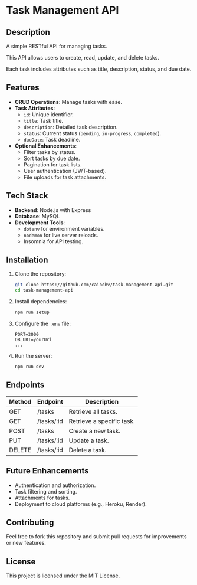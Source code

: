 # Task Management API  

## Description  
A simple RESTful API for managing tasks. 

This API allows users to create, read, update, and delete tasks. 

Each task includes attributes such as title, description, status, and due date.  

## Features  
- **CRUD Operations**: Manage tasks with ease.  
- **Task Attributes**:  
  - `id`: Unique identifier.  
  - `title`: Task title.  
  - `description`: Detailed task description.  
  - `status`: Current status (`pending`, `in-progress`, `completed`).  
  - `dueDate`: Task deadline.  
- **Optional Enhancements**:  
  - Filter tasks by status.  
  - Sort tasks by due date.  
  - Pagination for task lists.  
  - User authentication (JWT-based).  
  - File uploads for task attachments.  

## Tech Stack  
- **Backend**: Node.js with Express  
- **Database**: MySQL
- **Development Tools**:  
  - `dotenv` for environment variables.  
  - `nodemon` for live server reloads.  
  - Insomnia for API testing.  

## Installation  
1. Clone the repository:  
   ```bash
   git clone https://github.com/caioohv/task-management-api.git
   cd task-management-api
   ```  
2. Install dependencies:  
   ```bash
   npm run setup
   ```  
3. Configure the `.env` file:  
   ```env
   PORT=3000  
   DB_URI=yourUrl
   ...
   ```  
4. Run the server:  
   ```bash
   npm run dev
   ```  

## Endpoints  

| Method | Endpoint          | Description              |  
|--------|-------------------|--------------------------|  
| GET    | /tasks            | Retrieve all tasks.      |  
| GET    | /tasks/:id        | Retrieve a specific task.|  
| POST   | /tasks            | Create a new task.       |  
| PUT    | /tasks/:id        | Update a task.           |  
| DELETE | /tasks/:id        | Delete a task.           |  

## Future Enhancements  
- Authentication and authorization.  
- Task filtering and sorting.  
- Attachments for tasks.  
- Deployment to cloud platforms (e.g., Heroku, Render).  

## Contributing  
Feel free to fork this repository and submit pull requests for improvements or new features.  

## License  
This project is licensed under the MIT License.  
